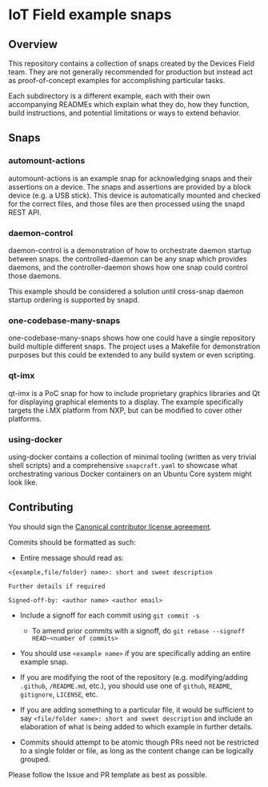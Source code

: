 # IoT Field example snaps

## Overview

This repository contains a collection of snaps created by the Devices Field
team. They are not generally recommended for production but instead act as
proof-of-concept examples for accomplishing particular tasks.

Each subdirectory is a different example, each with their own accompanying
READMEs which explain what they do, how they function, build instructions, and
potential limitations or ways to extend behavior.

## Snaps

### automount-actions

automount-actions is an example snap for acknowledging snaps and their
assertions on a device. The snaps and assertions are provided by a block device
(e.g. a USB stick). This device is automatically mounted and checked for the
correct files, and those files are then processed using the snapd REST API.

### daemon-control

daemon-control is a demonstration of how to orchestrate daemon startup between
snaps. the controlled-daemon can be any snap which provides daemons, and the
controller-daemon shows how one snap could control those daemons.

This example should be considered a solution until cross-snap daemon startup
ordering is supported by snapd.

### one-codebase-many-snaps

one-codebase-many-snaps shows how one could have a single repository build
multiple different snaps. The project uses a Makefile for demonstration purposes
but this could be extended to any build system or even scripting.

### qt-imx

qt-imx is a PoC snap for how to include proprietary graphics libraries and Qt
for displaying graphical elements to a display. The example specifically targets
the i.MX platform from NXP, but can be modified to cover other platforms.

### using-docker

using-docker contains a collection of minimal tooling (written as very trivial
shell scripts) and a comprehensive `snapcraft.yaml` to showcase what
orchestrating various Docker containers on an Ubuntu Core system might look
like.

## Contributing

You should sign the [Canonical contributor license agreement](https://ubuntu.com/legal/contributors).

Commits should be formatted as such:

* Entire message should read as:

```
<{example,file/folder} name>: short and sweet description

Further details if required

Signed-off-by: <author name> <author email>
```

* Include a signoff for each commit using `git commit -s`
    * To amend prior commits with a signoff, do `git rebase --signoff
      HEAD~<number of commits>`

* You should use `<example name>` if you are specifically adding an entire example
snap.

* If you are modifying the root of the repository (e.g. modifying/adding
`.github`, `/README.md`, etc.), you should use one of `github`, `README`,
`gitignore`, `LICENSE`, etc.

* If you are adding something to a particular file, it would be sufficient to say
`<file/folder name>: short and sweet description` and include an elaboration of
what is being added to which example in further details.

* Commits should attempt to be atomic though PRs need not be restricted to a
single folder or file, as long as the content change can be logically grouped.

Please follow the Issue and PR template as best as possible.
